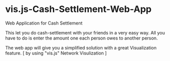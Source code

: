 # vis.js-Cash-Settlement-Web-App
Web Application for Cash Settlement

This let you do cash-settlement with your friends in a very easy way.
All you have to do is enter the amount one each person owes to another person.

The web app will give you a simplified solution with a great Visualization feature.
[ by using "vis.js" Network Visulization ]
